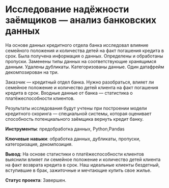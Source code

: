 # Исследование надёжности заёмщиков — анализ банковских данных

На основе данных кредитного отдела банка исследовал влияние семейного положения и
количества детей на факт погашения кредита в срок. Была получена информация о
данных. Определены и обработаны пропуски. Заменены типы данных на соответствующие
хранящимся данным. Удалены дубликаты. Категоризованы данные. Один датафрейм декомпозирован на три.

Заказчик — кредитный отдел банка. Нужно разобраться, влияет ли семейное положение и количество детей клиента на факт погашения кредита в срок. Входные данные от банка — статистика о платёжеспособности клиентов.

Результаты исследования будут учтены при построении модели кредитного скоринга — специальной системы, которая оценивает способность потенциального заёмщика вернуть кредит банку.

**Инструменты**: предобработка данных, Python,Pandas

**Ключевые навыки**: обработка данных, дубликаты, пропуски, категоризация, декомпозиция.

**Вывод**: На основе статистики о платёжеспособности клиентов выяснили влияет ли семейное положение и количество детей клиента на факт возврата кредита в срок. Наш идеальные клиенты бездетный, вступившие в брак, зажиточные и мечтающие купить свое жилье.

**Статус проекта**: Завершен.
